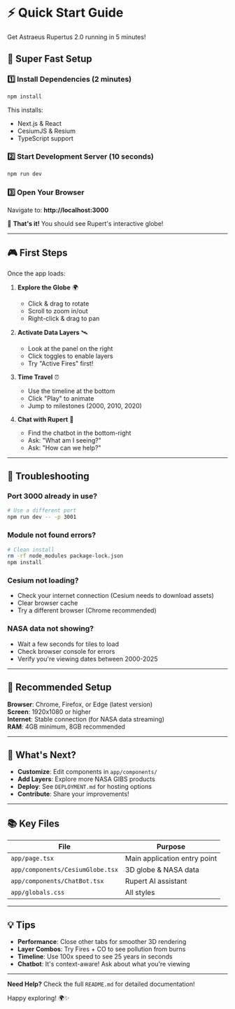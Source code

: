 # ⚡ Quick Start Guide

Get Astraeus Rupertus 2.0 running in 5 minutes!

## 🎯 Super Fast Setup

### 1️⃣ Install Dependencies (2 minutes)

```bash
npm install
```

This installs:
- Next.js & React
- CesiumJS & Resium
- TypeScript support

### 2️⃣ Start Development Server (10 seconds)

```bash
npm run dev
```

### 3️⃣ Open Your Browser

Navigate to: **http://localhost:3000**

🎉 **That's it!** You should see Rupert's interactive globe!

---

## 🎮 First Steps

Once the app loads:

1. **Explore the Globe** 🌍
   - Click & drag to rotate
   - Scroll to zoom in/out
   - Right-click & drag to pan

2. **Activate Data Layers** 🛰️
   - Look at the panel on the right
   - Click toggles to enable layers
   - Try "Active Fires" first!

3. **Time Travel** ⏰
   - Use the timeline at the bottom
   - Click "Play" to animate
   - Jump to milestones (2000, 2010, 2020)

4. **Chat with Rupert** 🦔
   - Find the chatbot in the bottom-right
   - Ask: "What am I seeing?"
   - Ask: "How can we help?"

---

## 🐛 Troubleshooting

### Port 3000 already in use?
```bash
# Use a different port
npm run dev -- -p 3001
```

### Module not found errors?
```bash
# Clean install
rm -rf node_modules package-lock.json
npm install
```

### Cesium not loading?
- Check your internet connection (Cesium needs to download assets)
- Clear browser cache
- Try a different browser (Chrome recommended)

### NASA data not showing?
- Wait a few seconds for tiles to load
- Check browser console for errors
- Verify you're viewing dates between 2000-2025

---

## 📱 Recommended Setup

**Browser**: Chrome, Firefox, or Edge (latest version)  
**Screen**: 1920x1080 or higher  
**Internet**: Stable connection (for NASA data streaming)  
**RAM**: 4GB minimum, 8GB recommended

---

## 🚀 What's Next?

- **Customize**: Edit components in `app/components/`
- **Add Layers**: Explore more NASA GIBS products
- **Deploy**: See `DEPLOYMENT.md` for hosting options
- **Contribute**: Share your improvements!

---

## 📚 Key Files

| File | Purpose |
|------|---------|
| `app/page.tsx` | Main application entry point |
| `app/components/CesiumGlobe.tsx` | 3D globe & NASA data |
| `app/components/ChatBot.tsx` | Rupert AI assistant |
| `app/globals.css` | All styles |

---

## 💡 Tips

- **Performance**: Close other tabs for smoother 3D rendering
- **Layer Combos**: Try Fires + CO to see pollution from burns
- **Timeline**: Use 100x speed to see 25 years in seconds
- **Chatbot**: It's context-aware! Ask about what you're viewing

---

**Need Help?** Check the full `README.md` for detailed documentation!

Happy exploring! 🌍✨

